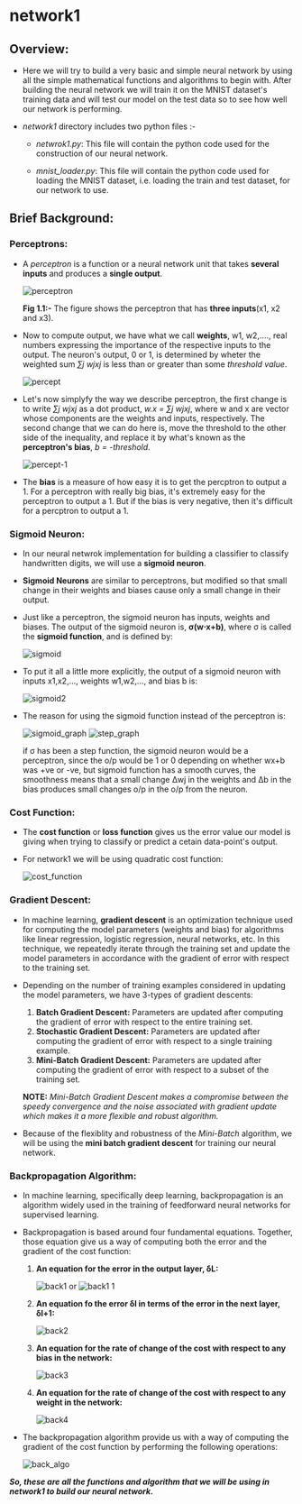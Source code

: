 # network1

## Overview:


* Here we will try to build a very basic and simple neural network by using all the simple mathematical functions and algorithms to begin with. After building the neural network we will train it on the MNIST dataset's training data and will test our model on the test data so to see how well our network is performing.

* *network1* directory includes two python files :-
  
  * *netwrok1.py*: This file will contain the python code used for the construction of our neural network.
  
  * *mnist_loader.py*: This file will contain the python code used for loading the MNIST dataset, i.e. loading the train and test dataset, for our network to use.
  
  
## Brief Background:

### Perceptrons:
  
  * A *perceptron* is a function or a neural network unit that takes **several inputs** and produces a **single output**.
  
    ![perceptron](https://user-images.githubusercontent.com/33928040/68084256-5437d380-fe59-11e9-8915-4682335b3460.png)
  
    **Fig 1.1:-** The figure shows the perceptron that has **three inputs**(x1, x2 and x3). 
  
  * Now to compute output, we have what we call **weights**, w1, w2,...., real numbers expressing the importance of the respective inputs to the output. The neuron's output, 0 or 1, is determined by wheter the weighted sum *∑j wjxj* is less than or greater than some *threshold value*.
   
      ![percept](https://user-images.githubusercontent.com/33928040/68084321-361ea300-fe5a-11e9-82ce-c2ca57be2019.PNG)

   * Let's now simplyfy the way we describe perceptron, the first change is to write *∑j wjxj* as a dot product, *w.x = ∑j wjxj*, where w and x are vector whose components are the weights and inputs, respectively. The second change that we can do here is, move the threshold to the other side of the inequality, and replace it by what's known as the **perceptron's bias**, *b = -threshold*.
   
      ![percept-1](https://user-images.githubusercontent.com/33928040/68084387-bf35da00-fe5a-11e9-8963-6321d09dd29b.PNG)
  
   * The **bias** is a measure of how easy it is to get the percptron to output a 1. For a perceptron with really big bias, it's extremely easy for the perceptron to output a 1. But if the bias is very negative, then it's difficult for a percptron to output a 1.
   
### Sigmoid Neuron:

  * In our neural netwrok implementation for building a classifier to classify handwritten digits, we will use a **sigmoid neuron**.
  
  * **Sigmoid Neurons** are similar to perceptrons, but modified so that small change in their weights and biases cause only a small change in their output.
  
  * Just like a perceptron, the sigmoid neuron has inputs, weights and biases. The output of the sigmoid neuron is, **σ(w⋅x+b)**, where σ is called the **sigmoid function**, and is defined by:
  
      ![sigmoid](https://user-images.githubusercontent.com/33928040/68084598-a844b700-fe5d-11e9-8286-ae8b48065bde.PNG)

   * To put it all a little more explicitly, the output of a sigmoid neuron with inputs x1,x2,…, weights w1,w2,…, and bias b is:
                                                        
      ![sigmoid2](https://user-images.githubusercontent.com/33928040/68084604-cf02ed80-fe5d-11e9-8f7c-36765f628c79.PNG)
      
   * The reason for using the sigmoid function instead of the perceptron is:
   
      ![sigmoid_graph](https://user-images.githubusercontent.com/33928040/68084701-22297000-fe5f-11e9-9542-8f7324fa8a7b.PNG)   ![step_graph](https://user-images.githubusercontent.com/33928040/68084705-31a8b900-fe5f-11e9-8370-5a8e18682805.PNG)
      
      if σ has been a step function, the sigmoid neuron would be a perceptron, since the o/p would be 1 or 0 depending on whether wx+b was +ve or -ve, but sigmoid function has a smooth curves, the smoothness means that a small change Δwj in the weights and Δb in the bias produces small changes o/p in the o/p from the neuron.
    
### Cost Function:

  * The **cost function** or **loss function** gives us the error value our model is giving when trying to classify or predict a cetain data-point's output.
  
  * For network1 we will be using quadratic cost function:
      
     ![cost_function](https://user-images.githubusercontent.com/33928040/68085425-fa3e0a80-fe66-11e9-953b-86ca159e551c.PNG)
    
### Gradient Descent:

  * In machine learning, **gradient descent** is an optimization technique used for computing the model parameters (weights and bias) for algorithms like linear regression, logistic regression, neural networks, etc. In this technique, we repeatedly iterate through the training set and update the model parameters in accordance with the gradient of error with respect to the training set.
  
  * Depending on the number of training examples considered in updating the model parameters, we have 3-types of gradient descents:
    
      1. **Batch Gradient Descent:** Parameters are updated after computing the gradient of error with respect to the entire training set.
      2. **Stochastic Gradient Descent:** Parameters are updated after computing the gradient of error with respect to a single training example.
      3. **Mini-Batch Gradient Descent:** Parameters are updated after computing the gradient of error with respect to a subset of the training set.
      
       **NOTE:** *Mini-Batch Gradient Descent makes a compromise between the speedy convergence and the noise associated with gradient update which makes it a more flexible and robust algorithm.*
  
  * Because of the flexiblity and robustness of the *Mini-Batch* algorithm, we will be using the **mini batch gradient descent** for training our neural network.
                                               
### Backpropagation Algorithm:

  * In machine learning, specifically deep learning, backpropagation is an algorithm widely used in the training of feedforward neural networks for supervised learning.
  
  * Backpropagation is based around four fundamental equations. Together, those equation give us a way of computing both the error and the gradient of the cost function:
  
    1. **An equation for the error in the output layer, δL:** 
         
         ![back1](https://user-images.githubusercontent.com/33928040/68085555-21490c00-fe68-11e9-94c3-fbe723fce164.PNG)   or   ![back1 1](https://user-images.githubusercontent.com/33928040/68085646-1fcc1380-fe69-11e9-9e03-141927a4fd25.PNG)
         
    2. **An equation fo the error δl in terms of the error in the next layer, δl+1:**
         
         ![back2](https://user-images.githubusercontent.com/33928040/68085592-856bd000-fe68-11e9-8b4b-c26b648a763c.PNG)
         
    3. **An equation for the rate of change of the cost with respect to any bias in the network:**
    
         ![back3](https://user-images.githubusercontent.com/33928040/68085612-b9df8c00-fe68-11e9-93aa-5a046bea8765.PNG)

    4. **An equation for the rate of change of the cost with respect to any weight in the network:**
    
         ![back4](https://user-images.githubusercontent.com/33928040/68085627-e4314980-fe68-11e9-9076-ae022985baff.PNG)

  * The backpropagation algorithm provide us with a way of computing the gradient of the cost function by performing the following operations:
    
    ![back_algo](https://user-images.githubusercontent.com/33928040/68085697-bdbfde00-fe69-11e9-9eea-70da2e20bc41.PNG)



***So, these are all the functions and algorithm that we will be using in network1 to build our neural network.***

